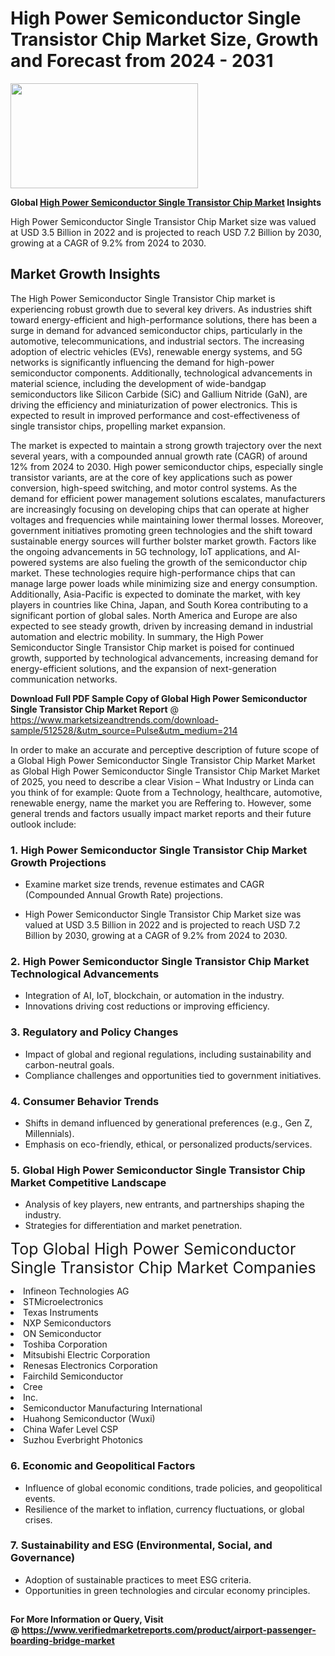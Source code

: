 <H1>High Power Semiconductor Single Transistor Chip Market Size, Growth and Forecast from 2024 - 2031</H1><img class="aligncenter size-medium wp-image-584254" src="https://thirdeyenews.in/wp-content/uploads/2024/09/Global-Market-Research-300x168.jpeg" alt="" width="300" height="168" /><p><strong>Global&nbsp;<a href="https://www.marketsizeandtrends.com/download-sample/512528/&amp;utm_source=Pulse&amp;utm_medium=214">High Power Semiconductor Single Transistor Chip Market</a> Insights</strong></p><p>High Power Semiconductor Single Transistor Chip Market size was valued at USD 3.5 Billion in 2022 and is projected to reach USD 7.2 Billion by 2030, growing at a CAGR of 9.2% from 2024 to 2030.</p><p><h2>Market Growth Insights</h2> <p>The High Power Semiconductor Single Transistor Chip market is experiencing robust growth due to several key drivers. As industries shift toward energy-efficient and high-performance solutions, there has been a surge in demand for advanced semiconductor chips, particularly in the automotive, telecommunications, and industrial sectors. The increasing adoption of electric vehicles (EVs), renewable energy systems, and 5G networks is significantly influencing the demand for high-power semiconductor components. Additionally, technological advancements in material science, including the development of wide-bandgap semiconductors like Silicon Carbide (SiC) and Gallium Nitride (GaN), are driving the efficiency and miniaturization of power electronics. This is expected to result in improved performance and cost-effectiveness of single transistor chips, propelling market expansion. </p> <p>The market is expected to maintain a strong growth trajectory over the next several years, with a compounded annual growth rate (CAGR) of around 12% from 2024 to 2030. High power semiconductor chips, especially single transistor variants, are at the core of key applications such as power conversion, high-speed switching, and motor control systems. As the demand for efficient power management solutions escalates, manufacturers are increasingly focusing on developing chips that can operate at higher voltages and frequencies while maintaining lower thermal losses. Moreover, government initiatives promoting green technologies and the shift toward sustainable energy sources will further bolster market growth. Factors like the ongoing advancements in 5G technology, IoT applications, and AI-powered systems are also fueling the growth of the semiconductor chip market. These technologies require high-performance chips that can manage large power loads while minimizing size and energy consumption. Additionally, Asia-Pacific is expected to dominate the market, with key players in countries like China, Japan, and South Korea contributing to a significant portion of global sales. North America and Europe are also expected to see steady growth, driven by increasing demand in industrial automation and electric mobility. In summary, the High Power Semiconductor Single Transistor Chip market is poised for continued growth, supported by technological advancements, increasing demand for energy-efficient solutions, and the expansion of next-generation communication networks. </p><p><span class=""><strong>Download Full PDF Sample Copy of Global High Power Semiconductor Single Transistor Chip Market Report</strong> @ <a href="https://www.marketsizeandtrends.com/download-sample/512528/&amp;utm_source=Pulse&amp;utm_medium=214" target="_blank">https://www.marketsizeandtrends.com/download-sample/512528/&amp;utm_source=Pulse&amp;utm_medium=214</a></span></p><p>In order to make an accurate and perceptive description of future scope of a Global&nbsp;High Power Semiconductor Single Transistor Chip Market Market as Global&nbsp;High Power Semiconductor Single Transistor Chip Market Market of 2025, you need to describe a clear Vision &ndash; What Industry or Linda can you think of for example: Quote from a Technology, healthcare, automotive, renewable energy, name the market you are Reffering to. However, some general trends and factors usually impact market reports and their future outlook include:</p><h3>1.&nbsp;<strong>High Power Semiconductor Single Transistor Chip Market Growth Projections</strong></h3><ul><li>Examine market size trends, revenue estimates and CAGR (Compounded Annual Growth Rate) projections.</li><li><p>High Power Semiconductor Single Transistor Chip Market size was valued at USD 3.5 Billion in 2022 and is projected to reach USD 7.2 Billion by 2030, growing at a CAGR of 9.2% from 2024 to 2030.</p></li></ul><h3>2.&nbsp;<strong>High Power Semiconductor Single Transistor Chip Market Technological Advancements</strong></h3><ul><li>Integration of AI, IoT, blockchain, or automation in the industry.</li><li>Innovations driving cost reductions or improving efficiency.</li></ul><h3>3.&nbsp;<strong>Regulatory and Policy Changes</strong></h3><ul><li>Impact of global and regional regulations, including sustainability and carbon-neutral goals.</li><li>Compliance challenges and opportunities tied to government initiatives.</li></ul><h3>4.&nbsp;<strong>Consumer Behavior Trends</strong></h3><ul><li>Shifts in demand influenced by generational preferences (e.g., Gen Z, Millennials).</li><li>Emphasis on eco-friendly, ethical, or personalized products/services.</li></ul><h3>5.&nbsp;<strong>Global High Power Semiconductor Single Transistor Chip Market Competitive Landscape</strong></h3><ul><li>Analysis of key players, new entrants, and partnerships shaping the industry.</li><li>Strategies for differentiation and market penetration.</li></ul><p data-pm-slice="1 1 []"><span style="color: inherit; font-family: inherit; font-size: 25px;">Top Global High Power Semiconductor Single Transistor Chip Market Companies</span></p><div class="" data-test-id=""><p><li>Infineon Technologies AG</li><li> STMicroelectronics</li><li> Texas Instruments</li><li> NXP Semiconductors</li><li> ON Semiconductor</li><li> Toshiba Corporation</li><li> Mitsubishi Electric Corporation</li><li> Renesas Electronics Corporation</li><li> Fairchild Semiconductor</li><li> Cree</li><li> Inc.</li><li> Semiconductor Manufacturing International</li><li> Huahong Semiconductor (Wuxi)</li><li> China Wafer Level CSP</li><li> Suzhou Everbright Photonics</li></p></div><h3>6.&nbsp;<strong>Economic and Geopolitical Factors</strong></h3><ul><li>Influence of global economic conditions, trade policies, and geopolitical events.</li><li>Resilience of the market to inflation, currency fluctuations, or global crises.</li></ul><h3>7.&nbsp;<strong>Sustainability and ESG (Environmental, Social, and Governance)</strong></h3><ul><li>Adoption of sustainable practices to meet ESG criteria.</li><li>Opportunities in green technologies and circular economy principles.</li></ul><h2><strong style="font-size: 14px;">For More Information or Query, Visit @&nbsp;</strong><a style="background-color: #ffffff; font-size: 14px;" href="https://www.marketsizeandtrends.com/report/high-power-semiconductor-single-transistor-chip-market/" target="_blank">https://www.verifiedmarketreports.com/product/airport-passenger-boarding-bridge-market</a></h2>
